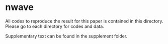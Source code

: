 # nwave

All codes to reproduce the result for this paper is contained in this directory. Please go to each directory for codes and data.

Supplementary text can be found in the supplement folder.